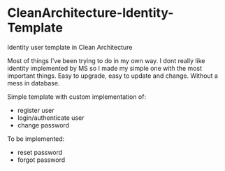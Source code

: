 # CleanArchitecture-Identity-Template
Identity user template in Clean Architecture

Most of things I've been trying to do in my own way. I dont really like identity implemented by MS so I made my simple one with the most important things.
Easy to upgrade, easy to update and change. Without a mess in database.

Simple template with custom implementation of:
- register user
- login/authenticate user
- change password

To be implemented:
- reset password
- forgot password

